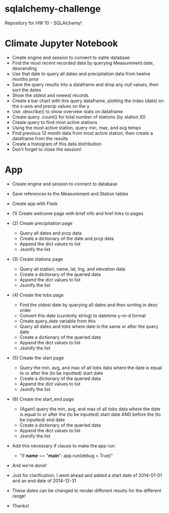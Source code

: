 # sqlalchemy-challenge
Repository for HW 10 - SQLAlchemy!

# Climate Jupyter Notebook
* Create engine and session to connect to sqlite database
* Find the most recent recorded data by querying Measurement.date, descending
* Use that date to query all dates and precipitation data from twelve months prior
* Save the query results into a dataframe and drop any null values, then sort the dates
* Show the oldest and newest records
* Create a bar chart with this query dataframe, plotting the index (date) on the x-axis and precip values on the y
* Use .describe() to show overview stats on dataframe
* Create query .count() for total number of stations (by station ID)
* Create query to find most active stations 
* Using the most active station, query min, max, and avg temps
* Find previous 12 month data from most active station, then create a dataframe from the results
* Create a histogram of this data distribution
* Don't forget to close the session!

# App
* Create engine and session to connect to database
* Save references to the Measurement and Station tables 
* Create app with Flask
* (1) Create welcome page with brief info and href links to pages
* (2) Create precipitation page
    * Query all dates and prcp data
    * Create a dictionary of the date and prcp data
    * Append the dict values to list
    * Jsonify the list
* (3) Create stations page
    * Query all station, name, lat, lng, and elevation data
    * Create a dictionary of the queried data
    * Append the dict values to list
    * Jsonify the list
* (4) Create the tobs page
    * Find the oldest date by querying all dates and then sorting in desc order
    * Convert this date (currently string) to datetime y-m-d format
    * Create query_date variable from this
    * Query all dates and tobs where date is the same or after the query date
    * Create a dictionary of the queried data
    * Append the dict values to list
    * Jsonify the list
* (5) Create the start page
    * Query the min, avg, and max of all tobs data where the date is equal to or after the (to be inputted) start date
    * Create a dictionary of the queried data
    * Append the dict values to list
    * Jsonify the list
* (6) Create the start_end page
    * (Again) query the min, avg, and max of all tobs data where the date is equal to or after the (to be inputted) start date AND before the (to be inputted) end date
    * Create a dictionary of the queried data
    * Append the dict values to list
    * Jsonify the list
* Add this necessary if clause to make the app run:
    * "if __name__ == "__main__":
         app.run(debug = True)"

* And we're done! 
* Just for clarification, I went ahead and added a start date of 2014-01-01 and an end date of 2014-12-31
* These dates can be changed to render different results for the different range!

* Thanks!